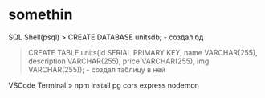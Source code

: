 # somethin

SQL Shell(psql) > CREATE DATABASE unitsdb; - создал бд

> CREATE TABLE units(id SERIAL PRIMARY KEY, name VARCHAR(255), description VARCHAR(255), price VARCHAR(255), img VARCHAR(255)); - создал таблицу в ней

VSCode Terminal > npm install pg cors express nodemon
